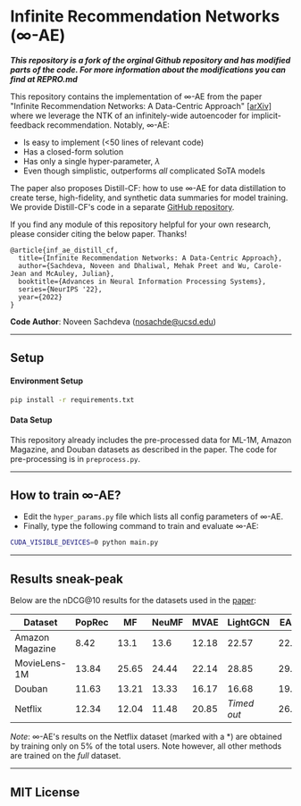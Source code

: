 

# Infinite Recommendation Networks (∞-AE)

***This repository is a fork of the orginal Github repository and has modified parts of the code. For more information about the modifications you can find at REPRO.md***

This repository contains the implementation of ∞-AE from the paper "Infinite Recommendation Networks: A Data-Centric Approach" [[arXiv]](https://arxiv.org/abs/2206.02626) where we leverage the NTK of an infinitely-wide autoencoder for implicit-feedback recommendation. Notably, ∞-AE:

- Is easy to implement (<50 lines of relevant code)
- Has a closed-form solution
- Has only a single hyper-parameter, $\lambda$
- Even though simplistic, outperforms *all* complicated SoTA models

The paper also proposes Distill-CF: how to use ∞-AE for data distillation to create terse, high-fidelity, and synthetic data summaries for model training. We provide Distill-CF's code in a separate [GitHub repository](https://github.com/noveens/distill_cf).

If you find any module of this repository helpful for your own research, please consider citing the below paper. Thanks!

```
@article{inf_ae_distill_cf,
  title={Infinite Recommendation Networks: A Data-Centric Approach},
  author={Sachdeva, Noveen and Dhaliwal, Mehak Preet and Wu, Carole-Jean and McAuley, Julian},
  booktitle={Advances in Neural Information Processing Systems},
  series={NeurIPS '22},
  year={2022}
}
```

**Code Author**: Noveen Sachdeva (nosachde@ucsd.edu)

---

## Setup

#### Environment Setup

```bash
pip install -r requirements.txt
```

#### Data Setup

This repository already includes the pre-processed data for ML-1M, Amazon Magazine, and Douban datasets as described in the paper. The code for pre-processing is in `preprocess.py`.

---

## How to train ∞-AE?

- Edit the `hyper_params.py` file which lists all config parameters of ∞-AE.
- Finally, type the following command to train and evaluate ∞-AE:

```bash
CUDA_VISIBLE_DEVICES=0 python main.py
```

---

## Results sneak-peak

Below are the nDCG@10 results for the datasets used in the [paper](https://arxiv.org/abs/2206.02626):

| Dataset         | PopRec | MF    | NeuMF | MVAE  | LightGCN    | EASE  | ∞-AE      |
| ----------------- | -------- | ------- | ------- | ------- | ------------- | ------- | ------------ |
| Amazon Magazine | 8.42   | 13.1  | 13.6  | 12.18 | 22.57       | 22.84 | **23.06**  |
| MovieLens-1M    | 13.84  | 25.65 | 24.44 | 22.14 | 28.85       | 29.88 | **32.82**  |
| Douban          | 11.63  | 13.21 | 13.33 | 16.17 | 16.68       | 19.48 | **24.94**  |
| Netflix         | 12.34  | 12.04 | 11.48 | 20.85 | *Timed out* | 26.83 | **30.59*** |

*Note*: ∞-AE's results on the Netflix dataset (marked with a *) are obtained by training only on 5% of the total users. Note however, all other methods are trained on the *full* dataset.

---

## MIT License
